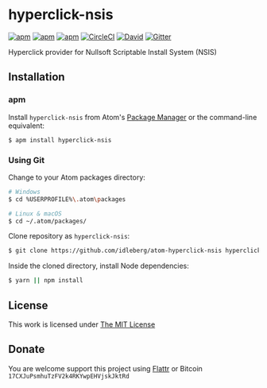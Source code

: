 # hyperclick-nsis

[![apm](https://img.shields.io/apm/l/hyperclick-nsis.svg?style=flat-square)](https://atom.io/packages/hyperclick-nsis)
[![apm](https://img.shields.io/apm/v/hyperclick-nsis.svg?style=flat-square)](https://atom.io/packages/hyperclick-nsis)
[![apm](https://img.shields.io/apm/dm/hyperclick-nsis.svg?style=flat-square)](https://atom.io/packages/hyperclick-nsis)
[![CircleCI](https://img.shields.io/circleci/project/idleberg/atom-hyperclick-nsis.svg?style=flat-square)](https://circleci.com/gh/idleberg/atom-hyperclick-nsis/)
[![David](https://img.shields.io/david/dep/idleberg/atom-hyperclick-nsis.svg?style=flat-square)](https://david-dm.org/idleberg/atom-hyperclick-nsis)
[![Gitter](https://img.shields.io/badge/chat-Gitter-ed1965.svg?style=flat-square)](https://gitter.im/NSIS-Dev/Atom)

Hyperclick provider for Nullsoft Scriptable Install System (NSIS)

## Installation

### apm

Install `hyperclick-nsis` from Atom's [Package Manager](http://flight-manual.atom.io/using-atom/sections/atom-packages/) or the command-line equivalent:

`$ apm install hyperclick-nsis`

### Using Git

Change to your Atom packages directory:

```bash
# Windows
$ cd %USERPROFILE%\.atom\packages

# Linux & macOS
$ cd ~/.atom/packages/
```

Clone repository as `hyperclick-nsis`:

```bash
$ git clone https://github.com/idleberg/atom-hyperclick-nsis hyperclick-nsis
```

Inside the cloned directory, install Node dependencies:

```bash
$ yarn || npm install
```

## License

This work is licensed under [The MIT License](https://opensource.org/licenses/MIT)

## Donate

You are welcome support this project using [Flattr](https://flattr.com/submit/auto?user_id=idleberg&url=https://github.com/idleberg/atom-hyperclick-nsis) or Bitcoin `17CXJuPsmhuTzFV2k4RKYwpEHVjskJktRd`
